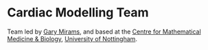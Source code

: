 # Cardiac Modelling Team
Team led by [Gary Mirams](https://www.maths.nottingham.ac.uk/plp/pmzgm/), and based at the [Centre for Mathematical Medicine & Biology](https://www.nottingham.ac.uk/cmmb/), [University of Nottingham](https://www.nottingham.ac.uk/).
